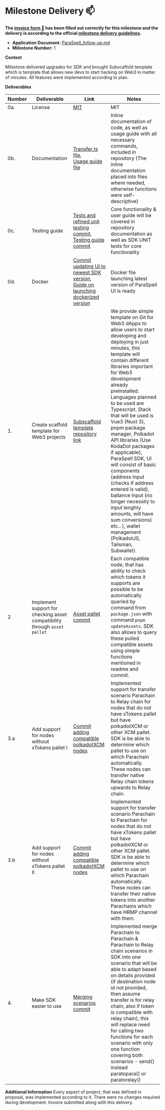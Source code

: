 # Milestone Delivery :mailbox:


**The [invoice form :pencil:](https://docs.google.com/forms/d/e/1FAIpQLSfmNYaoCgrxyhzgoKQ0ynQvnNRoTmgApz9NrMp-hd8mhIiO0A/viewform) has been filled out correctly for this milestone and the delivery is according to the official [milestone delivery guidelines](https://github.com/w3f/Grants-Program/blob/master/docs/milestone-deliverables-guidelines.md).**

* **Application Document:** [ParaSpell_follow-up.md](https://github.com/w3f/Grants-Program/pull/1245)
* **Milestone Number:** 1

**Context** 

Milestone delivered upgrades for SDK and brought Subscaffold template which is template that allows new devs to start hacking on Web3 in matter of minutes. All features were implemented according to plan.

**Deliverables**


| Number | Deliverable | Link | Notes |
| ------------- | ------------- | ------------- |------------- |
| 0a. | License |[MIT](https://github.com/paraspell/sdk/blob/main/LICENSE)| MIT| 
| 0b.  | Documentation |[Transfer.ts file](https://github.com/paraspell/sdk/blob/beta-pre-release/src/utils.ts),<br > [Usage guide file](https://github.com/paraspell/sdk/blob/beta-pre-release/README.md)| Inline documentation of code, as well as usage guide with all necessary commands, included in repository (The inline documentation placed into files where needed, otherwise functions were self-descriptive)| 
| 0c.  | Testing guide |[Tests and refined unit testing commit](https://github.com/paraspell/sdk/commit/2747e85a0683fa652b8799365ac9cefd25251512#diff-7c8329b110fe849d911fcd5426704c9e41afb3dec9ec60d46c277391a12d6011), [Testing guide commit](https://github.com/paraspell/sdk/commit/3dd68b84406fd95ad8f2069051e7d6a44b575552)| Core functionality & user guide will be covered in repository documentation as well as SDK UNIT tests for core functionality| 
| 0d.  | Docker |[Commit updating UI to newest SDK version](https://github.com/paraspell/ui/commit/af85a7014e0aca8e444b6f7dfd8216d8bc246476), [Guide on launching dockerized version](https://github.com/paraspell/ui#start-application-in-docker-container) | Docker file launching latest version of ParaSpell UI is ready| 
| 1.  | Create scaffold template for Web3 projects |[Subscaffold template repository link](https://github.com/paraspell/sub-scaffold)|We provide simple template on Git for Web3 dApps to allow users to start developing and deploying in just minutes, this template will contain different libraries important for Web3 development already preinstalled. Languages planned to be used are Typescript. Stack that will be used is Vue3 (Nuxt 3), pnpm package manager, Polkadot API libraries (Use KodaDot packages if applicable), ParaSpell SDK, UI will consist of basic components (address input (checks if address entered is valid), ballance input (no longer necessity to input lenghty amounts, will have sum conversions) etc.. ), wallet management (PolkadotJS, Talisman, Subwallet). | 
| 2 | Implement support for checking asset compatibility through `asset pallet` |[Asset pallet commit](https://github.com/paraspell/sdk/commit/2747e85a0683fa652b8799365ac9cefd25251512)| Each compatible node, that has ability to check which tokens it supports are possible to be automatically queried by command from `package.json` with command `pnpm updateAssets`. SDK also allows to query these pulled compatible assets using simple functions mentioned in readme and commit.| 
| 3.a  | Add support for nodes without xTokens pallet I |[Commit adding compatible polkadotXCM nodes](https://github.com/paraspell/sdk/commit/9fc45356f7976066b0ee9ee5c44e1df4be35ed6a)| Implemented  support for transfer scenario Parachain to Relay chain for nodes that do not have xTokens pallet but have polkadotXCM or other XCM pallet. SDK is be able to determine which pallet to use on which Parachain automatically. These nodes can transfer native Relay chain tokens upwards to Relay chain.| 
| 3.b  | Add support for nodes without xTokens pallet II |[Commit adding compatible polkadotXCM nodes](https://github.com/paraspell/sdk/commit/9fc45356f7976066b0ee9ee5c44e1df4be35ed6a)| Implemented  support for transfer scenario Parachain to Parachain for nodes that do not have xTokens pallet but have polkadotXCM or other XCM pallet. SDK is be able to determine which pallet to use on which Parachain automatically. These nodes can transfer their native tokens into another Parachains which have HRMP channel with them.| 
| 4.  | Make SDK easier to use |[Merging scenarios commit](https://github.com/paraspell/sdk/commit/e7921bc68db74e6c2e2d3fc23166d145f063b3e3)| Implemented merge Parachain to Parachain & Parachain to Relay chain scenarios in SDK into one scenario that will be able to adapt based on details provided (if destination node id not provided, then assume transfer is for relay chain, also if token is compatible with relay chain), this will replace need for calling two functions for each scenario with only one function covering both scenarios - send() instead paratopara() or paratorelay()| 

**Additional Information**
Every aspect of project, that was defined in proposal, was implemented according to it. There were no changes required during development. Invoice submitted along with this delivery.
